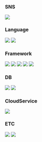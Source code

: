

<!-- ![header](https://capsule-render.vercel.app/api?type=slice&color=black&fontColor=fff&height=300&section=header&text=Welcome!&fontSize=70&desc=taewoo`s%20github%20profile&fontAlign=70&descAlign=70&fontAlignY=30&descAlignY=40&rotate=20) -->

<h3 style="align: center;">SNS</h3>
<a href="mailto:taewoo5131@gmail.com" target="_blank"><img src="https://img.shields.io/badge/Gmail-orange?style=flat&logo=Gmail&logoColor=black"/></a>



<h3 style="align: center;">Language</h3>
<span><img src="https://img.shields.io/badge/Java-orange?style=flat&logo=Java&logoColor=black"/></span>
<span><img src="https://img.shields.io/badge/JavaScript-navy?style=flat&logo=JavaScript&logoColor=black"/></span>

<h3 style="align: center;">Framework</h3>
<span><img src="https://img.shields.io/badge/Spring-green?style=flat&logo=Spring&logoColor=black"/></span>
<span><img src="https://img.shields.io/badge/Spring Boot-skyblue?style=flat&logo=Spring Boot&logoColor=black"/></span>
<span><img src="https://img.shields.io/badge/Mybatis-pink?style=flat&logo=Mybatis&logoColor=black"/></span>
<span><img src="https://img.shields.io/badge/Hibernate-brown?style=flat&logo=Hibernate&logoColor=black"/></span>
<span><img src="https://img.shields.io/badge/Vue.js-yellowgreen?style=flat&logo=Vue.js&logoColor=black"/></span>

<h3 style="align: center;">DB</h3>
<span><img src="https://img.shields.io/badge/MySQL-yellow?style=flat&logo=MySQL&logoColor=black"/></span>
<span><img src="https://img.shields.io/badge/Redis-red?style=flat&logo=Redis&logoColor=black"/></span>

<h3 style="align: center;">CloudService</h3>
<span><img src="https://img.shields.io/badge/AWS-purple?style=flat&logo=Amazon AWS&logoColor=black"/></span>

<h3 style="align: center;">ETC</h3>
<span><img src="https://img.shields.io/badge/Linux-orange?style=flat&logo=Linux&logoColor=black"/></span>
<span><img src="https://img.shields.io/badge/Git-pink?style=flat&logo=Git&logoColor=black"/></span>
<br>








<!--
**taewoo5131/taewoo5131** is a ✨ _special_ ✨ repository because its `README.md` (this file) appears on your GitHub profile.

Here are some ideas to get you started:

- 🔭 I’m currently working on ...
- 🌱 I’m currently learning ...
- 👯 I’m looking to collaborate on ...
- 🤔 I’m looking for help with ...
- 💬 Ask me about ...
- 📫 How to reach me: ...
- 😄 Pronouns: ...
- ⚡ Fun fact: ...
-->
